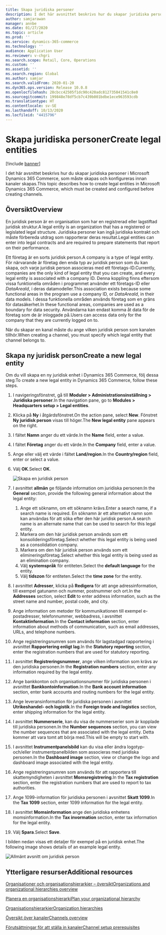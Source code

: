 ```yaml
---
title: Skapa juridiska personer
description: I det här avsnittet beskrivs hur du skapar juridiska personer i Microsoft Dynamics 365 Commerce, som måste skapas och konfigureras innan kanaler skapas.
author: samjarawan
manager: annbe
ms.date: 01/27/2020
ms.topic: article
ms.prod: ''
ms.service: dynamics-365-commerce
ms.technology: ''
audience: Application User
ms.reviewer: v-chgri
ms.search.scope: Retail, Core, Operations
ms.custom: ''
ms.assetid: ''
ms.search.region: Global
ms.author: samjar
ms.search.validFrom: 2020-01-20
ms.dyn365.ops.version: Release 10.0.8
ms.openlocfilehash: 28cbcc42505f1dc90c420adc812735841541c8e0
ms.sourcegitcommit: 199848e78df5cb7c439b001bdbe1ece963593cdb
ms.translationtype: HT
ms.contentlocale: sv-SE
ms.lasthandoff: 10/13/2020
ms.locfileid: "4415796"
---
```

# <a name="create-legal-entities"></a><span data-ttu-id="387b2-103">Skapa juridiska personer</span><span class="sxs-lookup"><span data-stu-id="387b2-103">Create legal entities</span></span>


[!include [banner](includes/banner.md)]

<span data-ttu-id="387b2-104">I det här avsnittet beskrivs hur du skapar juridiska personer i Microsoft Dynamics 365 Commerce, som måste skapas och konfigureras innan kanaler skapas.</span><span class="sxs-lookup"><span data-stu-id="387b2-104">This topic describes how to create legal entities in Microsoft Dynamics 365 Commerce, which must be created and configured before creating channels.</span></span>

## <a name="overview"></a><span data-ttu-id="387b2-105">Översikt</span><span class="sxs-lookup"><span data-stu-id="387b2-105">Overview</span></span>

<span data-ttu-id="387b2-106">En juridisk person är en organisation som har en registrerad eller lagstiftad juridisk struktur.</span><span class="sxs-lookup"><span data-stu-id="387b2-106">A legal entity is an organization that has a registered or legislated legal structure.</span></span> <span data-ttu-id="387b2-107">Juridiska personer kan ingå juridiska kontrakt och måste förbereda utdrag som rapporterar deras resultat.</span><span class="sxs-lookup"><span data-stu-id="387b2-107">Legal entities can enter into legal contracts and are required to prepare statements that report on their performance.</span></span>

<span data-ttu-id="387b2-108">Ett företag är en sorts juridisk person.</span><span class="sxs-lookup"><span data-stu-id="387b2-108">A company is a type of legal entity.</span></span> <span data-ttu-id="387b2-109">För närvarande är företag den enda typ av juridisk person som du kan skapa, och varje juridisk person associeras med ett företags-ID.</span><span class="sxs-lookup"><span data-stu-id="387b2-109">Currently, companies are the only kind of legal entity that you can create, and every legal entity is associated with a company ID.</span></span> <span data-ttu-id="387b2-110">Denna koppling finns eftersom vissa funktionella områden i programmet använder ett företags-ID eller *DataAreaId*, i deras datamodeller.</span><span class="sxs-lookup"><span data-stu-id="387b2-110">This association exists because some functional areas in the program use a company ID, or *DataAreaId*, in their data models.</span></span> <span data-ttu-id="387b2-111">I dessa funktionella områden används företag som en gräns för datasäkerhet.</span><span class="sxs-lookup"><span data-stu-id="387b2-111">In these functional areas, companies are used as a boundary for data security.</span></span> <span data-ttu-id="387b2-112">Användarna kan endast komma åt data för de företag som de är inloggade på.</span><span class="sxs-lookup"><span data-stu-id="387b2-112">Users can access data only for the company that they are currently logged on to.</span></span> 

<span data-ttu-id="387b2-113">När du skapar en kanal måste du ange vilken juridisk person som kanalen tillhör.</span><span class="sxs-lookup"><span data-stu-id="387b2-113">When creating a channel, you must specify which legal entity that channel belongs to.</span></span>

## <a name="create-a-new-legal-entity"></a><span data-ttu-id="387b2-114">Skapa ny juridisk person</span><span class="sxs-lookup"><span data-stu-id="387b2-114">Create a new legal entity</span></span>

<span data-ttu-id="387b2-115">Om du vill skapa en ny juridisk enhet i Dynamics 365 Commerce, följ dessa steg:</span><span class="sxs-lookup"><span data-stu-id="387b2-115">To create a new legal entity in Dynamics 365 Commerce, follow these steps.</span></span>

1. <span data-ttu-id="387b2-116">I navigeringsfönstret, gå till **Moduler \> Administrationsinställning \> Juridiska personer**.</span><span class="sxs-lookup"><span data-stu-id="387b2-116">In the navigation pane, go to  **Modules \> Headquarters setup \> Legal entities**.</span></span>
1. <span data-ttu-id="387b2-117">Klicka på **Ny** i åtgärdsfönstret.</span><span class="sxs-lookup"><span data-stu-id="387b2-117">On the action pane, select **New**.</span></span> <span data-ttu-id="387b2-118">Fönstret **Ny juridisk person** visas till höger.</span><span class="sxs-lookup"><span data-stu-id="387b2-118">The **New legal entity** pane appears on the right.</span></span>
1. <span data-ttu-id="387b2-119">I fältet **Namn** anger du ett värde.</span><span class="sxs-lookup"><span data-stu-id="387b2-119">In the **Name** field, enter a value.</span></span>
1. <span data-ttu-id="387b2-120">I fältet **Företag** anger du ett värde.</span><span class="sxs-lookup"><span data-stu-id="387b2-120">In the **Company** field, enter a value.</span></span>
1. <span data-ttu-id="387b2-121">Ange eller välj ett värde i fältet **Land/region**.</span><span class="sxs-lookup"><span data-stu-id="387b2-121">In the **Country/region** field, enter or select a value.</span></span>
1. <span data-ttu-id="387b2-122">Välj **OK**.</span><span class="sxs-lookup"><span data-stu-id="387b2-122">Select **OK**.</span></span> 

   ![Skapa en juridisk person](media/legal-entities.png)

1. <span data-ttu-id="387b2-124">I avsnittet **allmän** ge följande information om juridiska personen:</span><span class="sxs-lookup"><span data-stu-id="387b2-124">In the **General** section, provide the following general information about the legal entity:</span></span> 
   1. <span data-ttu-id="387b2-125">Ange ett söknamn, om ett söknamn krävs.</span><span class="sxs-lookup"><span data-stu-id="387b2-125">Enter a search name, if a search name is required.</span></span> <span data-ttu-id="387b2-126">En söknamn är ett alternativt namn som kan användas för att söka efter den här juridisk person.</span><span class="sxs-lookup"><span data-stu-id="387b2-126">A search name is an alternate name that can be used to search for this legal entity.</span></span> 
   1. <span data-ttu-id="387b2-127">Markera om den här juridisk person används som ett konsolideringsföretag.</span><span class="sxs-lookup"><span data-stu-id="387b2-127">Select whether this legal entity is being used as a consolidation company.</span></span>
   1. <span data-ttu-id="387b2-128">Markera om den här juridisk person används som ett elimineringsföretag.</span><span class="sxs-lookup"><span data-stu-id="387b2-128">Select whether this legal entity is being used as an elimination company.</span></span> 
   1. <span data-ttu-id="387b2-129">Välj **systemspråk** för entiteten.</span><span class="sxs-lookup"><span data-stu-id="387b2-129">Select the **default language** for the entity.</span></span> 
   1. <span data-ttu-id="387b2-130">Välj **tidszon** för entiteten.</span><span class="sxs-lookup"><span data-stu-id="387b2-130">Select the **time zone** for the entity.</span></span>
1. <span data-ttu-id="387b2-131">I avsnittet **Adresser**, klicka på **Redigera** för att ange adressinformation, till exempel gatunamn och nummer, postnummer och ort.</span><span class="sxs-lookup"><span data-stu-id="387b2-131">In the **Addresses** section, select **Edit** to enter address information, such as the street name and number, postal code, and city.</span></span>
1. <span data-ttu-id="387b2-132">Ange information om metoder för kommunikationen till exempel e-postadresser, telefonnummer, webbadress, i avsnittet **Kontaktinformation**.</span><span class="sxs-lookup"><span data-stu-id="387b2-132">In the **Contact information** section, enter information about methods of communication, such as email addresses, URLs, and telephone numbers.</span></span>
1. <span data-ttu-id="387b2-133">Ange registreringsnumren som används för lagstadgad rapportering i avsnittet **Rapportering enligt lag**.</span><span class="sxs-lookup"><span data-stu-id="387b2-133">In the **Statutory reporting** section, enter the registration numbers that are used for statutory reporting.</span></span>
1. <span data-ttu-id="387b2-134">I avsnittet **Registreringsnummer**, ange vilken information som krävs av den juridiska personen.</span><span class="sxs-lookup"><span data-stu-id="387b2-134">In the **Registration numbers** section, enter any information required by the legal entity.</span></span>
1. <span data-ttu-id="387b2-135">Ange bankkonton och organisationsnummer för juridiska personen i avsnittet **Bankkontoinformation**.</span><span class="sxs-lookup"><span data-stu-id="387b2-135">In the **Bank account information** section, enter bank accounts and routing numbers for the legal entity.</span></span>
1. <span data-ttu-id="387b2-136">Ange leveransinformation för juridiska personen i avsnittet **Utrikeshandel- och logistik**.</span><span class="sxs-lookup"><span data-stu-id="387b2-136">In the **Foreign trade and logistics** section, enter shipping information for the legal entity.</span></span>
1. <span data-ttu-id="387b2-137">I avsnittet **Nummerserie**, kan du visa de nummerserier som är kopplade till juridiska personen.</span><span class="sxs-lookup"><span data-stu-id="387b2-137">In the **Number sequences** section, you can view the number sequences that are associated with the legal entity.</span></span> <span data-ttu-id="387b2-138">Detta kommer att vara tomt att börja med.</span><span class="sxs-lookup"><span data-stu-id="387b2-138">This will be empty to start with.</span></span>
1. <span data-ttu-id="387b2-139">I avsnittet **Instrumentpanelsbild** kan du visa eller ändra logotyp- och/eller instrumentpanelbilden som associeras med juridiska personen.</span><span class="sxs-lookup"><span data-stu-id="387b2-139">In the **Dashboard image** section, view or change the logo and dashboard image associated with the legal entity.</span></span>
1. <span data-ttu-id="387b2-140">Ange registreringsnumren som används för att rapportera till skattemyndigheten i avsnittet **Momsregistrering**.</span><span class="sxs-lookup"><span data-stu-id="387b2-140">In the **Tax registration** section, enter the registration numbers that are used to report to tax authorities.</span></span>
1. <span data-ttu-id="387b2-141">Ange 1099-information för juridiska personen i avsnittet **Skatt 1099**.</span><span class="sxs-lookup"><span data-stu-id="387b2-141">In the **Tax 1099** section, enter 1099 information for the legal entity.</span></span>
1. <span data-ttu-id="387b2-142">I avsnittet **Momsinformation** ange den juridiska enhetens momsinformation.</span><span class="sxs-lookup"><span data-stu-id="387b2-142">In the **Tax invormation** section, enter tax information for the legal entity.</span></span>
1. <span data-ttu-id="387b2-143">Välj **Spara**.</span><span class="sxs-lookup"><span data-stu-id="387b2-143">Select **Save**.</span></span>

<span data-ttu-id="387b2-144">I bilden nedan visas ett detaljer för exempel på en juridisk enhet.</span><span class="sxs-lookup"><span data-stu-id="387b2-144">The following image shows details of an example legal entity.</span></span>

![Allmänt avsnitt om juridisk person](media/legal-entities-general.png)
   
## <a name="additional-resources"></a><span data-ttu-id="387b2-146">Ytterligare resurser</span><span class="sxs-lookup"><span data-stu-id="387b2-146">Additional resources</span></span>

[<span data-ttu-id="387b2-147">Organisationer och organisationshierarkier – översikt</span><span class="sxs-lookup"><span data-stu-id="387b2-147">Organizations and organizational hierarchies overview</span></span>](../fin-ops-core/fin-ops/organization-administration/organizations-organizational-hierarchies.md?toc=/dynamics365/commerce/toc.json)

[<span data-ttu-id="387b2-148">Planera en organisationshierarki</span><span class="sxs-lookup"><span data-stu-id="387b2-148">Plan your organizational hierarchy</span></span>](../fin-ops-core/fin-ops/organization-administration/plan-organizational-hierarchy.md?toc=/dynamics365/commerce/toc.json)

[<span data-ttu-id="387b2-149">Organisationshierarkier</span><span class="sxs-lookup"><span data-stu-id="387b2-149">Organization hierarchies</span></span>](channels-org-hierarchies.md)

[<span data-ttu-id="387b2-150">Översikt över kanaler</span><span class="sxs-lookup"><span data-stu-id="387b2-150">Channels overview</span></span>](channels-overview.md)

[<span data-ttu-id="387b2-151">Förutsättningar för att ställa in kanaler</span><span class="sxs-lookup"><span data-stu-id="387b2-151">Channel setup prerequisites</span></span>](channels-prerequisites.md)
